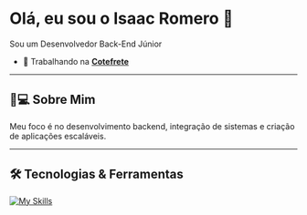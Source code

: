 # Olá, eu sou o Isaac Romero 👋

Sou um Desenvolvedor Back-End Júnior 

- 💼 Trabalhando na [**Cotefrete**](https://www.cotefrete.com.br)

---

## 🙂💻 Sobre Mim
 
Meu foco é no desenvolvimento backend, integração de sistemas e criação de aplicações escaláveis.

---

## 🛠️ Tecnologias & Ferramentas

[![My Skills](https://skillicons.dev/icons?i=php,laravel,js,jquery,mysql,html,css,bootstrap,git)](https://skillicons.dev)

